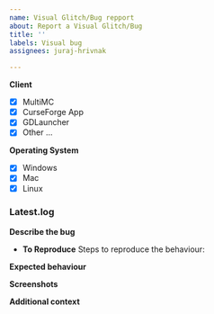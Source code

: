 ```yaml
---
name: Visual Glitch/Bug repport
about: Report a Visual Glitch/Bug
title: ''
labels: Visual bug
assignees: juraj-hrivnak

---
```


**Client** <!-- (Remove the not matching) -->
- [x] MultiMC
- [x] CurseForge App
- [x] GDLauncher
- [x] Other ...

**Operating System** <!-- (Remove the not matching) -->
- [x] Windows
- [x] Mac
- [x] Linux

### Latest.log
<!-- Use https://pastebin.com/ or If you are using MultiMC use it's build-in upload log feature -->

**Describe the bug**
<!-- A clear and concise description of what the bug is. -->

- **To Reproduce**
Steps to reproduce the behaviour:

**Expected behaviour**
<!-- A clear and concise description of what you expected to happen. -->

**Screenshots**
<!-- If applicable, add screenshots to help explain your problem. -->

**Additional context**
<!-- Add any other context about the problem here. -->
